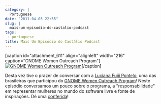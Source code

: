 ```yaml
---
category: |
  Portuguese
date: "2011-04-03 22:55"
slug: |
  mais-um-episodio-do-castalio-podcast
tags:
 - portuguese
title: Mais Um Episódio do Castálio Podcast
---
```


\[caption id="attachment_611" align="alignleft" width="216"
caption="GNOME Women Outreach Program"\][![GNOME Women Outreach
Program](http://blog.ogmaciel.com/wp-content/uploads/2011/04/gnome-women-outreach-poster-216x300.png)](http://blog.ogmaciel.com/wp-content/uploads/2011/04/gnome-women-outreach-poster.png)\[/caption\]

Desta vez tive o prazer de conversar com a [Luciana Fujii
Pontelo](http://blog.fujii.eti.br), uma das brasileiras que participou
do [GNOME Women Outreach
Program](https://live.gnome.org/GnomeWomen/OutreachProgram2010)! Neste
episódio conversamos um pouco sobre o programa, a "responsabilidade" em
representar mulheres no mundo do software livre e fonte de inspirações.
Dê uma [conferida](http://wp.me/p1mMfJ-p)!

